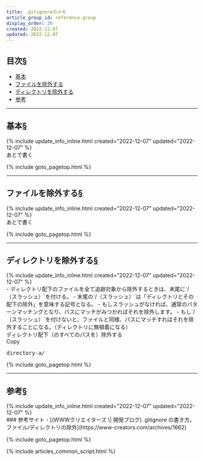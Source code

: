 ```yaml
---
title: .gitignoreのメモ
article_group_id: reference-group
display_order: 20
created: 2022-12-07
updated: 2022-12-07
---
```


## <a name="index">目次</a><a class="heading-anchor-permalink" href="#目次">§</a>

<ul id="index_ul">
<li><a href="#基本">基本</a></li>
<li><a href="#ファイルを除外する">ファイルを除外する</a></li>
<li><a href="#ディレクトリを除外する">ディレクトリを除外する</a></li>
<li><a href="#参考">参考</a></li>
</ul>

* * *
## <a name="基本">基本</a><a class="heading-anchor-permalink" href="#基本">§</a>
<div class="chapter-updated">{% include update_info_inline.html created="2022-12-07" updated="2022-12-07" %}</div>
あとで書く

{% include goto_pagetop.html %}

* * *
## <a name="ファイルを除外する">ファイルを除外する</a><a class="heading-anchor-permalink" href="#ファイルを除外する">§</a>
<div class="chapter-updated">{% include update_info_inline.html created="2022-12-07" updated="2022-12-07" %}</div>
あとで書く

{% include goto_pagetop.html %}

* * *
## <a name="ディレクトリを除外する">ディレクトリを除外する</a><a class="heading-anchor-permalink" href="#ディレクトリを除外する">§</a>
<div class="chapter-updated">{% include update_info_inline.html created="2022-12-07" updated="2022-12-07" %}</div>
- ディレクトリ配下のファイルを全て追跡対象から除外するときは、末尾に`/（スラッシュ）`を付ける。
- 末尾の`/（スラッシュ）`は「ディレクトリとその配下の除外」を意味する記号となる。
- もしスラッシュがなければ、通常のパターンマッチングとなり、パスにマッチがみつかればそれを除外します。
- もし`/（スラッシュ）`を付けないと、ファイルと同様、パスにマッチすればそれを除外することになる。（ディレクトリに無頓着になる）

<div class="code-box">
<div class="title">ディレクトリ配下（のすべてのパスを）除外する</div>
<div class="copy-button">Copy</div>
<pre>
directory-a<em>/</em>
</pre>
</div>

{% include goto_pagetop.html %}

* * *
## <a name="参考">参考</a><a class="heading-anchor-permalink" href="#参考">§</a>
<div class="chapter-updated">{% include update_info_inline.html created="2022-12-07" updated="2022-12-07" %}</div>
### 参考サイト
- [(WWWクリエイターズ \| 開発ブログ) .gitignore の書き方。ファイル/ディレクトリの除外](https://www-creators.com/archives/1662)

{% include goto_pagetop.html %}

{% include articles_common_script.html %}
